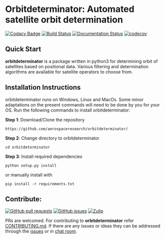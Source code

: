 # Orbitdeterminator: Automated satellite orbit determination

[![Codacy Badge](https://api.codacy.com/project/badge/Grade/9c770ba2dd9d48fa8ba3ac207b9f5c85)](https://www.codacy.com/app/201452004/orbitdeterminator?utm_source=github.com&utm_medium=referral&utm_content=aerospaceresearch/orbitdeterminator&utm_campaign=badger)
[![Build Status](https://travis-ci.org/aerospaceresearch/orbitdeterminator.svg?branch=master)](https://travis-ci.org/aerospaceresearch/orbitdeterminator)
[![Documentation Status](https://readthedocs.org/projects/orbit-determinator/badge/?version=latest)](http://orbit-determinator.readthedocs.io/en/latest/?badge=latest)
[![codecov](https://codecov.io/gh/aerospaceresearch/orbitdeterminator/branch/master/graph/badge.svg)](https://codecov.io/gh/aerospaceresearch/orbitdeterminator)

## Quick Start

__orbitdeterminator__ is a package written in python3 for determining orbit of satellites based on positional data. Various filtering and determination algorithms are available for satellite operators to choose from.  

## Installation Instructions

orbitdeterminator runs on Windows, Linux and MacOs. Some minor adaptations on the present commands will need to be done by you for your OS.
Run the following commands to install orbitdeterminator:

**Step 1**: Download/Clone the repository
```
https://github.com/aerospaceresearch/orbitdeterminator/
```
**Step 2**: Change directory to orbitdeterminator
```
cd orbitdeterminator
```
**Step 3**: Install required dependencies
```
python setup.py install
```
or manually install with
```
pip install -r requirements.txt
```

## Contribute:

[![GitHub pull requests](https://img.shields.io/github/issues-pr/aerospaceresearch/orbitdeterminator.svg?style=for-the-badge)](https://github.com/aerospaceresearch/orbitdeterminator/pulls)
[![GitHub issues](https://img.shields.io/github/issues/aerospaceresearch/orbitdeterminator.svg?style=for-the-badge)](https://github.com/aerospaceresearch/orbitdeterminator/issues)
[![Zulip](https://img.shields.io/badge/Chat-on%20Zulip-17C789.svg?style=for-the-badge)](https://aerospaceresearch.zulipchat.com/#narrow/stream/147024-OrbitDeterminator)

PRs are welcomed. For contributing to **orbitdeterminator** refer [CONTRIBUTING.md](CONTRIBUTING.md). If there are any issues or ideas they can be addressed through the [issues](https://github.com/aerospaceresearch/orbitdeterminator/issues) or in [chat room](https://aerospaceresearch.zulipchat.com/#narrow/stream/147024-OrbitDeterminator).
